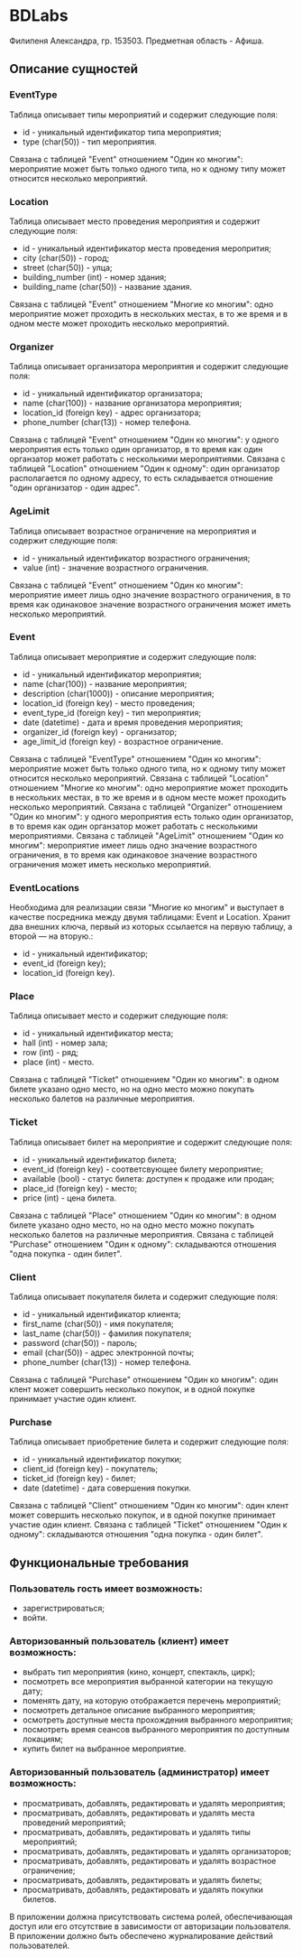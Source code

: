 # BDLabs
Филипеня Александра, гр. 153503. Предметная область - Афиша.
## Описание сущностей
### EventType
Таблица описывает типы мероприятий и содержит следующие поля:
- id - уникальный идентификатор типа мероприятия; 
- type (char(50)) - тип мероприятия.
  
Связана с таблицей "Event" отношением "Один ко многим": мероприятие может быть только одного типа, но к одному типу может относится несколько мероприятий.
### Location
Таблица описывает место проведения мероприятия и содержит следующие поля:
- id - уникальный идентификатор места проведения меропрития; 
- city (char(50)) - город;
- street (char(50)) - улца;
- building_number (int) - номер здания;
- building_name (char(50)) - название здания.
  
Связана с таблицей "Event" отношением "Многие ко многим": одно мероприятие может проходить в нескольких местах, в то же время и в одном месте может проходить несколько мероприятий.
### Organizer
Таблица описывает организатора мероприятия и содержит следующие поля:
- id - уникальный идентификатор организатора; 
- name (char(100)) - название организатора мероприятия;
- location_id (foreign key) - адрес организатора;
- phone_number (char(13)) - номер телефона.
  
Связана с таблицей "Event" отношением "Один ко многим": у одного мероприятия есть только один организатор, в то время как один органзатор может работать с несколькими мероприятиями.
Связана с таблицей "Location" отношением "Один к одному": один организатор располагается по одному адресу, то есть складывается отношение "один организатор - один адрес".
### AgeLimit
Таблица описывает возрастное ограничение на мероприятия и содержит следующие поля:
- id - уникальный идентификатор возрастного ограничения; 
- value (int) - значение возрастного ограничения.
  
Связана с таблицей "Event" отношением "Один ко многим": мероприятие имеет лишь одно значение возрастного ограничения, в то время как одинаковое значение возрастного ограничения может иметь несколько мероприятий.
### Event
Таблица описывает мероприятие и содержит следующие поля:
- id - уникальный идентификатор мероприятия; 
- name (char(100)) - название мероприятия;  
- description (char(1000)) - описание мероприятия;  
- location_id (foreign key) - место проведения;  
- event_type_id (foreign key) - тип мероприятия;  
- date (datetime) - дата и время проведения мероприятия;  
- organizer_id (foreign key) - организатор;  
- age_limit_id (foreign key) - возрастное ограничение.

Связана с таблицей "EventType" отношением "Один ко многим": мероприятие может быть только одного типа, но к одному типу может относится несколько мероприятий.
Связана с таблицей "Location" отношением "Многие ко многим": одно мероприятие может проходить в нескольких местах, в то же время и в одном месте может проходить несколько мероприятий.
Связана с таблицей "Organizer" отношением "Один ко многим": у одного мероприятия есть только один организатор, в то время как один органзатор может работать с несколькими мероприятиями.
Связана с таблицей "AgeLimit" отношением "Один ко многим": мероприятие имеет лишь одно значение возрастного ограничения, в то время как одинаковое значение возрастного ограничения может иметь несколько мероприятий.
### EventLocations
Необходима для реализации связи "Многие ко многим" и выступает в качестве посредника между двумя таблицами: Event и Location. Хранит два внешних ключа, первый из которых ссылается на первую таблицу, а второй — на вторую.:
- id - уникальный идентификатор; 
- event_id (foreign key);
- location_id (foreign key).
### Place
Таблица описывает место и содержит следующие поля:
- id - уникальный идентификатор места; 
- hall (int) - номер зала;
- row (int) - ряд;
- place (int) - место.
  
Связана с таблицей "Ticket" отношением "Один ко многим": в одном билете указано одно место, но на одно место можно покупать несколько балетов на различные мероприятия.
### Ticket
Таблица описывает билет на мероприятие и содержит следующие поля:
- id - уникальный идентификатор билета; 
- event_id (foreign key) - соответсвующее билету мероприятие;
- available (bool) - статус билета: доступен к продаже или продан;
- place_id (foreign key) - место;
- price (int) - цена билета.
  
Связана с таблицей "Place" отношением "Один ко многим": в одном билете указано одно место, но на одно место можно покупать несколько балетов на различные мероприятия.
Связана с таблицей "Purchase" отношением "Один к одному": складываются отношения "одна покупка - один билет".
### Client
Таблица описывает покупателя билета и содержит следующие поля:
- id - уникальный идентификатор клиента; 
- first_name (char(50)) - имя покупателя;
- last_name (char(50)) - фамилия покупателя;
- password (char(50)) - пароль;
- email (char(50)) - адрес электронной почты;
- phone_number (char(13)) - номер телефона.
  
Связана с таблицей "Purchase" отношением "Один ко многим": один клент может совершить несколько покупок, и в одной покупке принимает участие один клиент.
### Purchase
Таблица описывает приобретение билета и содержит следующие поля:
- id - уникальный идентификатор покупки; 
- client_id (foreign key) - покупатель;
- ticket_id (foreign key) - билет;
- date (datetime) - дата совершения покупки.
  
Связана с таблицей "Client" отношением "Один ко многим": один клент может совершить несколько покупок, и в одной покупке принимает участие один клиент.
Связана с таблицей "Ticket" отношением "Один к одному": складываются отношения "одна покупка - один билет".
## Функциональные требования
### Пользователь гость имеет возможность:
- зарегистрироваться;
- войти.
### Авторизованный пользователь (клиент) имеет возможность:
- выбрать тип мероприятия (кино, концерт, спектакль, цирк);
- посмотреть все мероприятия выбранной категории на текущую дату;
-  поменять дату, на которую отображается перечень мероприятий;
-  посмотреть детальное описание выбранного мероприятия;
-  осмотреть доступные места прохождения выбранного мероприятия;
-  посмотреть время сеансов выбранного мероприятия по доступным локациям;
-  купить билет на выбранное мероприятие.
### Авторизованный пользователь (администратор) имеет возможность:
- просматривать, добавлять, редактировать и удалять мероприятия;
- просматривать, добавлять, редактировать и удалять места проведений мероприятий;
- просматривать, добавлять, редактировать и удалять типы мероприятий;
- просматривать, добавлять, редактировать и удалять организаторов;
- просматривать, добавлять, редактировать и удалять возрастное ограничение;
- просматривать, добавлять, редактировать и удалять билеты;
- просматривать, добавлять, редактировать и удалять покупки билетов.

В приложении должна присутствовать система ролей, обеспечивающая доступ или его отсутствие в зависимости от авторизации пользователя.
В приложении должно быть обеспечено журналирование действий пользователей.
